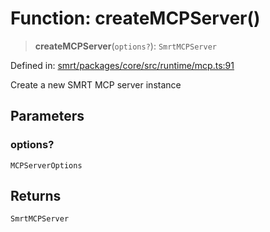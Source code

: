 # Function: createMCPServer()

> **createMCPServer**(`options?`): `SmrtMCPServer`

Defined in: [smrt/packages/core/src/runtime/mcp.ts:91](https://github.com/happyvertical/smrt/blob/71a16025d52b026725fd522a392015e67e1d6489/packages/core/src/runtime/mcp.ts#L91)

Create a new SMRT MCP server instance

## Parameters

### options?

`MCPServerOptions`

## Returns

`SmrtMCPServer`
